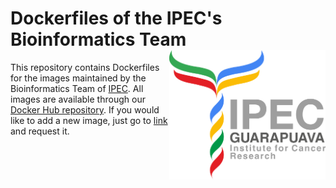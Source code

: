# Dockerfiles of the IPEC's Bioinformatics Team <img src="logo.png" align="right" width="250" />

This repository contains Dockerfiles for the images maintained by the Bioinformatics Team of [IPEC](http://ipec.org.br). All images are available through our [Docker Hub repository](https://hub.docker.com/u/ipec/). If you would like to add a new image, just go to [link](https://github.com/cbiagii/dockerfiles/issues/new) and request it.
